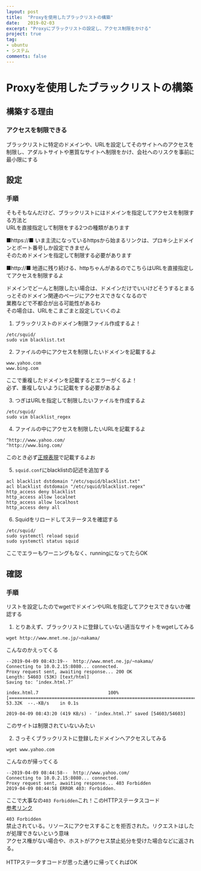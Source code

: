 ```yaml
---
layout: post
title:  "Proxyを使用したブラックリストの構築"
date:   2019-02-03
excerpt: "Proxyにブラックリストの設定し、アクセス制限をかける"
project: true
tag:
- ubuntu
- システム
comments: false
---
```


# Proxyを使用したブラックリストの構築
## 構築する理由
### アクセスを制限できる
ブラックリストに特定のドメインや、URLを設定してそのサイトへのアクセスを制限し、アダルトサイトや悪質なサイトへ制限をかけ、会社へのリスクを事前に最小限にする

## 設定
### 手順
そもそもなんだけど、ブラックリストにはドメインを指定してアクセスを制限する方法と<br>
URLを直接指定して制限をする2つの種類があります<br>

■https://■
いま主流になっているhttpsから始まるリンクは、プロキシ上ドメインとポート番号しか設定できません<br>
そのためドメインを指定して制限する必要があります<br>

■http://■
地道に残り続ける、httpちゃんがあるのでこちらはURLを直接指定してアクセスを制限するよ<br>

ドメインでどーんと制限したい場合は、ドメインだけでいいけどそうするとまるっとそのドメイン関連のページにアクセスできなくなるので<br>
業務などで不都合が出る可能性があるわ<br>
その場合は、URLをこまごまと設定していくのよ<br>

1.  ブラックリストのドメイン制限ファイル作成するよ！<br>

```
/etc/squid/
sudo vim blacklist.txt
```

2.  ファイルの中にアクセスを制限したいドメインを記載するよ<br>

```
www.yahoo.com
www.bing.com
```
ここで重複したドメインを記載するとエラーがくるよ！<br>
必ず、重複しないように記載をする必要があるよ<br>

3.  つぎはURLを指定して制限したいファイルを作成するよ<br>

```
/etc/squid/
sudo vim blacklist_regex
```

4.  ファイルの中にアクセスを制限したいURLを記載するよ<br>

```
^http://www.yahoo.com/
^http://www.bing.com/
```
このとき必ず[正規表現](https://www.mnet.ne.jp/~nakama/)で記載するよお<br>

5.  `squid.conf`にblacklistの記述を追加する<br>

```
acl blacklist dstdomain "/etc/squid/blacklist.txt"
acl blacklist dstdomain "/etc/squid/blacklist.regex"
http_access deny blacklist
http_access allow localnet
http_access allow localhost
http_access deny all
```

6.  Squidをリロードしてステータスを確認する<br>

```
/etc/squid/
sudo systemctl reload squid
sudo systemctl status squid
```
ここでエラーもワーニングもなく、runningになってたらOK

## 確認
### 手順
リストを設定したのでwgetでドメインやURLを指定してアクセスできないか確認する<br>
1.  とりあえず、ブラックリストに登録していない適当なサイトをwgetしてみる<br>

```
wget http://www.mnet.ne.jp/~nakama/
```
こんなのかえってくる<br>

```
--2019-04-09 08:43:19--  http://www.mnet.ne.jp/~nakama/
Connecting to 10.0.2.15:8080... connected.
Proxy request sent, awaiting response... 200 OK
Length: 54603 (53K) [text/html]
Saving to: ‘index.html.7’

index.html.7                          100%[======================================================================>]  53.32K  --.-KB/s    in 0.1s    

2019-04-09 08:43:20 (419 KB/s) - ‘index.html.7’ saved [54603/54603]
```
このサイトは制限されていないみたい

2.  さっそくブラックリストに登録したドメインへアクセスしてみる
```
wget www.yahoo.com
```
こんなのが帰ってくる<br>
```
--2019-04-09 08:44:58--  http://www.yahoo.com/
Connecting to 10.0.2.15:8080... connected.
Proxy request sent, awaiting response... 403 Forbidden
2019-04-09 08:44:58 ERROR 403: Forbidden.

```
ここで大事なの`403 Forbidden`これ！このHTTPステータスコード<br>
[参考リンク](https://ja.wikipedia.org/wiki/HTTP%E3%82%B9%E3%83%86%E3%83%BC%E3%82%BF%E3%82%B9%E3%82%B3%E3%83%BC%E3%83%89)<br>

`403 Forbidden`<br>
禁止されている。リソースにアクセスすることを拒否された。リクエストはしたが処理できないという意味<br>
アクセス権がない場合や、ホストがアクセス禁止処分を受けた場合などに返される。<br>
<br>
HTTPステータすコードが思った通りに帰ってくればOK